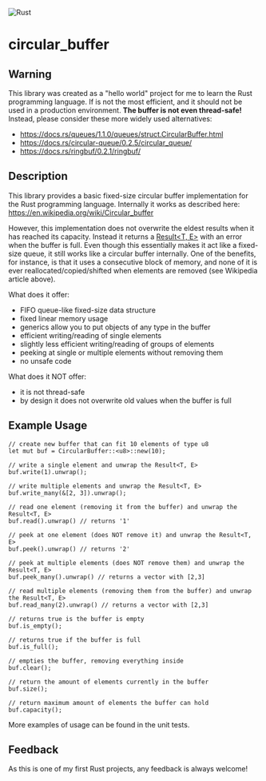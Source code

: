 ![Rust](https://github.com/rroels/rust-circular-buffer/workflows/Rust/badge.svg?branch=master)

# circular_buffer
## Warning
This library was created as a "hello world" project for me to learn the Rust programming language. If is not the most efficient, and it should not be used in a production environment. **The buffer is not even thread-safe!** Instead, please consider these more widely used alternatives:

- https://docs.rs/queues/1.1.0/queues/struct.CircularBuffer.html
- https://docs.rs/circular-queue/0.2.5/circular_queue/
- https://docs.rs/ringbuf/0.2.1/ringbuf/

## Description
This library provides a basic fixed-size circular buffer implementation for the Rust programming language. Internally it works as described here:
https://en.wikipedia.org/wiki/Circular_buffer

However, this implementation does not overwrite the eldest results when it has reached its capacity. Instead it returns a [Result<T, E>](https://doc.rust-lang.org/std/result/) with an error when the buffer is full. Even though this essentially makes it act like a fixed-size queue, it still works like a circular buffer internally. One of the benefits, for instance, is that it uses a consecutive block of memory, and none of it is ever reallocated/copied/shifted when elements are removed (see Wikipedia article above).

What does it offer:
- FIFO queue-like fixed-size data structure
- fixed linear memory usage
- generics allow you to put objects of any type in the buffer
- efficient writing/reading of single elements
- slightly less efficient writing/reading of groups of elements
- peeking at single or multiple elements without removing them
- no unsafe code

What does it NOT offer:
- it is not thread-safe
- by design it does not overwrite old values when the buffer is full

## Example Usage

```
// create new buffer that can fit 10 elements of type u8
let mut buf = CircularBuffer::<u8>::new(10);

// write a single element and unwrap the Result<T, E>
buf.write(1).unwrap();

// write multiple elements and unwrap the Result<T, E>
buf.write_many(&[2, 3]).unwrap();

// read one element (removing it from the buffer) and unwrap the Result<T, E>
buf.read().unwrap() // returns '1'

// peek at one element (does NOT remove it) and unwrap the Result<T, E>
buf.peek().unwrap() // returns '2'

// peek at multiple elements (does NOT remove them) and unwrap the Result<T, E>
buf.peek_many().unwrap() // returns a vector with [2,3]

// read multiple elements (removing them from the buffer) and unwrap the Result<T, E>
buf.read_many(2).unwrap() // returns a vector with [2,3]

// returns true is the buffer is empty
buf.is_empty();

// returns true if the buffer is full
buf.is_full();

// empties the buffer, removing everything inside
buf.clear();

// return the amount of elements currently in the buffer
buf.size();

// return maximum amount of elements the buffer can hold
buf.capacity();
```

More examples of usage can be found in the unit tests.

## Feedback
As this is one of my first Rust projects, any feedback is always welcome! 
